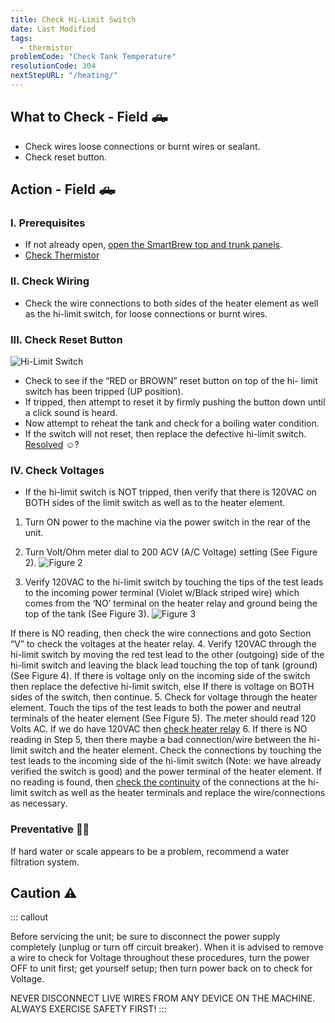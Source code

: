 ```yaml
---
title: Check Hi-Limit Switch
date: Last Modified 
tags:
  - thermistor
problemCode: "Check Tank Temperature"
resolutionCode: 304
nextStepURL: "/heating/"
---
```

## What to Check - Field 🛻

- Check wires loose connections or burnt wires or sealant.
- Check reset button.

## Action - Field 🛻

### I. Prerequisites

- If not already open, [open the SmartBrew top and trunk panels](/smartbrew/kb/open-smartbrew/).
- [Check Thermistor](/smartbrew/kb/check-thermistor/)

### II. Check Wiring

- Check the wire connections to both sides of the heater element as well as the hi-limit switch, for loose connections or burnt wires.

### III. Check Reset Button

![Hi-Limit Switch](/images/hi-limit-switch-angle.jpg)
- Check to see if the “RED or BROWN” reset button on top of the hi- limit switch has been tripped (UP position). 
- If tripped, then attempt to reset it by firmly pushing the button down until a click sound is heard. 
- Now attempt to reheat the tank and check for a boiling water condition. 
- If the switch will not reset, then replace the defective hi-limit switch. [Resolved](/smartbrew/kb/resolutions#302) ☺️?

### IV. Check Voltages

- If the hi-limit switch is NOT tripped, then verify that there is 120VAC on BOTH sides of the limit switch as well as to the heater element.

1. Turn ON power to the machine via the power switch in the rear of the unit.
2. Turn Volt/Ohm meter dial to 200 ACV (A/C Voltage) setting (See Figure 2).
![Figure 2](/images/volt-meter-200.jpg)

3. Verify 120VAC to the hi-limit switch by touching the tips of the test leads to the incoming power terminal (Violet w/Black striped wire) which comes from the ‘NO’ terminal on the heater relay and ground being the top of the tank (See Figure 3). 
![Figure 3](/images/red-probe-hi-limit.jpg)

If there is NO reading, then check the wire connections and goto Section “V” to check the voltages at the heater relay.
4. Verify 120VAC through the hi-limit switch by moving the red test lead to the other (outgoing) side of the hi-limit switch and leaving the black lead touching the top of tank (ground) (See Figure 4). If there is voltage only on the incoming side of the switch then replace the defective hi-limit switch, else If there is voltage on BOTH sides of the switch, then continue.
5. Check for voltage through the heater element. Touch the tips of the test leads to both the power and neutral terminals of the heater element (See Figure 5). The meter should read 120 Volts AC. If we do have 120VAC then [check heater relay](/smartbrew/kb/check-heater-relay/)
6. If there is NO reading in Step 5, then there maybe a bad connection/wire between the hi-limit switch and the heater element. Check the connections by touching the test leads to the incoming side of the hi-limit switch (Note: we have already verified the switch is good) and the power terminal of the heater element. If no reading is found, then [check the continuity](/smartbrew/kb/check-continuity-heater-wiring/) of the connections at the hi-limit switch as well as the heater terminals and replace the wire/connections as necessary.

### Preventative 👨‍⚕️

If hard water or scale appears to be a problem, recommend a water filtration system.

##  Caution ⚠️

::: callout

Before servicing the unit; be sure to disconnect the power supply completely (unplug or turn off circuit breaker). When it is advised to remove a wire to check for Voltage throughout these procedures, turn the power OFF to unit first; get yourself setup; then turn power back on to check for Voltage.

NEVER DISCONNECT LIVE WIRES FROM ANY DEVICE ON THE MACHINE. ALWAYS EXERCISE SAFETY FIRST!
:::

